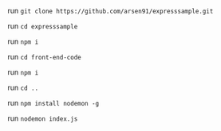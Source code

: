 run `git clone https://github.com/arsen91/expresssample.git`

run `cd expresssample`

run `npm i`

run `cd front-end-code`

run `npm i`

run `cd ..`

run `npm install nodemon -g`

run `nodemon index.js`
